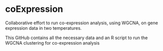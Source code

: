 # coExpression
Collaborative effort to run co-expression analysis, using WGCNA, on gene expression data in two temperatures.

This GitHub contains all the necessary data and an R script to run the WGCNA clustering for co-expression analysis

